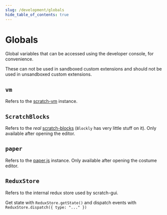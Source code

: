 ```yaml
---
slug: /development/globals
hide_table_of_contents: true
---
```


# Globals

Global variables that can be accessed using the developer console, for convenience.

These can not be used in sandboxed custom extensions and should not be used in unsandboxed custom extensions.

## `vm`

Refers to the [scratch-vm](https://github.com/TurboWarp/scratch-vm) instance.

## `ScratchBlocks`

Refers to the *real* [scratch-blocks](https://github.com/TurboWarp/scratch-blocks) (`Blockly` has very little stuff on it). Only available after opening the editor.

## `paper`

Refers to the [paper.js](https://github.com/LLK/paper.js) instance. Only available after opening the costume editor.

## `ReduxStore`

Refers to the internal redux store used by scratch-gui.

Get state with `ReduxStore.getState()` and dispatch events with `ReduxStore.dispatch({ type: "..." })`
